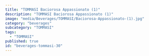 ```yaml
---
title: "TOMMASI Baciorosa Appassionato (1)"
description: "TOMMASI Baciorosa Appassionato (1)"
image: "media/Beverages/TOMMASI/Baciorosa-Appassionato-(1).jpg"
category: "beverages"
subcategory: "TOMMASI"
tags:
  - "TOMMASI"
published: true
id: "beverages-tommasi-30"
---
```

